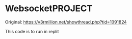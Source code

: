 # WebsocketPROJECT


Original:
https://v3rmillion.net/showthread.php?tid=1091824

This code is to run in replit
